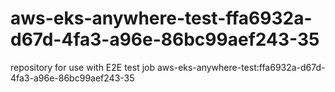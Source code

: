 # aws-eks-anywhere-test-ffa6932a-d67d-4fa3-a96e-86bc99aef243-35
repository for use with E2E test job aws-eks-anywhere-test:ffa6932a-d67d-4fa3-a96e-86bc99aef243-35

